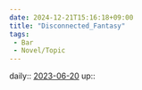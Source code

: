 ```yaml
---
date: 2024-12-21T15:16:18+09:00
title: "Disconnected_Fantasy"
tags:
 - Bar
 - Novel/Topic
---
```


daily:: [2023-06-20](Daily_Note/2023-06-20.md)
up::